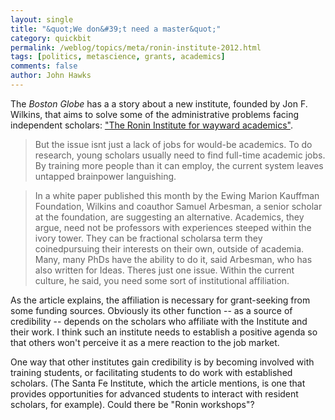```yaml
---
layout: single 
title: "&quot;We don&#39;t need a master&quot;" 
category: quickbit
permalink: /weblog/topics/meta/ronin-institute-2012.html
tags: [politics, metascience, grants, academics] 
comments: false 
author: John Hawks 
---
```


The <em>Boston Globe</em> has a a story about a new institute, founded by Jon F. Wilkins, that aims to solve some of the administrative problems facing independent scholars: <a href="http://bostonglobe.com/ideas/2012/05/26/new-idea-for-unemployed-academics/UUZOGe1KNWvUXDl7Yae1IL/story.html">"The Ronin Institute for wayward academics"</a>. 

<blockquote>But the issue isnt just a lack of jobs for would-be academics. To do research, young scholars usually need to find full-time academic jobs. By training more people than it can employ, the current system leaves untapped brainpower languishing.</blockquote>

<blockquote>In a white paper published this month by the Ewing Marion Kauffman Foundation, Wilkins and coauthor Samuel Arbesman, a senior scholar at the foundation, are suggesting an alternative. Academics, they argue, need not be professors with experiences steeped within the ivory tower. They can be fractional scholarsa term they coinedpursuing their interests on their own, outside of academia. Many, many PhDs have the ability to do it, said Arbesman, who has also written for Ideas. Theres just one issue. Within the current culture, he said, you need some sort of institutional affiliation.</blockquote>

As the article explains, the affiliation is necessary for grant-seeking from some funding sources. Obviously its other function -- as a source of credibility -- depends on the scholars who affiliate with the Institute and their work.  I think such an institute needs to establish a positive agenda so that others won't perceive it as a mere reaction to the job market. 

One way that other institutes gain credibility is by becoming involved with training students, or facilitating students to do work with established scholars. (The Santa Fe Institute, which the article mentions, is one that provides opportunities for advanced students to interact with resident scholars, for example). Could there be "Ronin workshops"?


